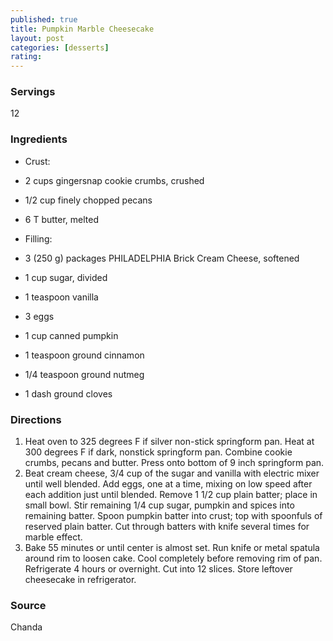 ```yaml
---
published: true
title: Pumpkin Marble Cheesecake
layout: post
categories: [desserts]
rating: 
---
```

### Servings
12

### Ingredients
- Crust:
- 2 cups gingersnap cookie crumbs, crushed
- 1/2 cup finely chopped pecans
- 6 T butter, melted
 
- Filling:

- 3 (250 g) packages PHILADELPHIA Brick Cream Cheese, softened
- 1 cup sugar, divided
- 1 teaspoon vanilla
- 3 eggs
- 1 cup canned pumpkin
- 1 teaspoon ground cinnamon
- 1/4 teaspoon ground nutmeg
- 1 dash ground cloves

### Directions
1. Heat oven to 325 degrees F if silver non-stick springform pan.  Heat at 300 degrees F if dark, nonstick springform pan. Combine cookie crumbs, pecans and butter. Press onto bottom of 9 inch springform pan.
2. Beat cream cheese, 3/4 cup of the sugar and vanilla with electric mixer until well blended. Add eggs, one at a time, mixing on low speed after each addition just until blended. Remove 1 1/2 cup plain batter; place in small bowl. Stir remaining 1/4 cup sugar, pumpkin and spices into remaining batter. Spoon pumpkin batter into crust; top with spoonfuls of reserved plain batter. Cut through batters with knife several times for marble effect.
3. Bake 55 minutes or until center is almost set. Run knife or metal spatula around rim to loosen cake. Cool completely before removing rim of pan.  Refrigerate 4 hours or overnight. Cut into 12 slices. Store leftover cheesecake in refrigerator.

### Source
Chanda
